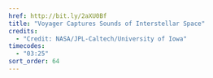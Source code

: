 ```yaml
---
href: http://bit.ly/2aXU0Bf
title: "Voyager Captures Sounds of Interstellar Space"
credits:
  - "Credit: NASA/JPL-Caltech/University of Iowa"
timecodes:
  - "03:25"
sort_order: 64
---
```

